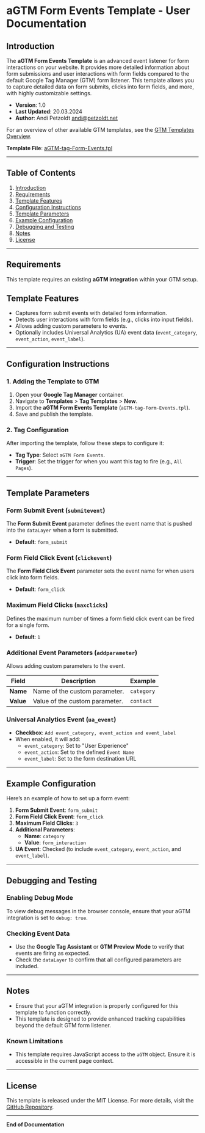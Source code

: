 # aGTM Form Events Template - User Documentation

## Introduction

The **aGTM Form Events Template** is an advanced event listener for form interactions on your website. It provides more detailed information about form submissions and user interactions with form fields compared to the default Google Tag Manager (GTM) form listener. This template allows you to capture detailed data on form submits, clicks into form fields, and more, with highly customizable settings.

- **Version**: 1.0
- **Last Updated**: 20.03.2024
- **Author**: Andi Petzoldt <andi@petzoldt.net>

For an overview of other available GTM templates, see the [GTM Templates Overview](../../README-gtm-templates.md).

**Template File**: [aGTM-tag-Form-Events.tpl](./aGTM-tag-Form-Events.tpl)

---

## Table of Contents

1. [Introduction](#introduction)
2. [Requirements](#requirements)
3. [Template Features](#template-features)
4. [Configuration Instructions](#configuration-instructions)
5. [Template Parameters](#template-parameters)
6. [Example Configuration](#example-configuration)
7. [Debugging and Testing](#debugging-and-testing)
8. [Notes](#notes)
9. [License](#license)

---

## Requirements

This template requires an existing **aGTM integration** within your GTM setup.

## Template Features

- Captures form submit events with detailed form information.
- Detects user interactions with form fields (e.g., clicks into input fields).
- Allows adding custom parameters to events.
- Optionally includes Universal Analytics (UA) event data (`event_category`, `event_action`, `event_label`).

---

## Configuration Instructions

### 1. Adding the Template to GTM

1. Open your **Google Tag Manager** container.
2. Navigate to **Templates** > **Tag Templates** > **New**.
3. Import the **aGTM Form Events Template** (`aGTM-tag-Form-Events.tpl`).
4. Save and publish the template.

### 2. Tag Configuration

After importing the template, follow these steps to configure it:

- **Tag Type**: Select `aGTM Form Events`.
- **Trigger**: Set the trigger for when you want this tag to fire (e.g., `All Pages`).

---

## Template Parameters

### Form Submit Event (`submitevent`)

The **Form Submit Event** parameter defines the event name that is pushed into the `dataLayer` when a form is submitted.

- **Default**: `form_submit`

### Form Field Click Event (`clickevent`)

The **Form Field Click Event** parameter sets the event name for when users click into form fields.

- **Default**: `form_click`

### Maximum Field Clicks (`maxclicks`)

Defines the maximum number of times a form field click event can be fired for a single form.

- **Default**: `1`

### Additional Event Parameters (`addparameter`)

Allows adding custom parameters to the event.

| Field      | Description                        | Example     |
|------------|------------------------------------|-------------|
| **Name**   | Name of the custom parameter.      | `category`  |
| **Value**  | Value of the custom parameter.     | `contact`   |

### Universal Analytics Event (`ua_event`)

- **Checkbox**: `Add event_category, event_action and event_label`
- When enabled, it will add:
  - `event_category`: Set to "User Experience"
  - `event_action`: Set to the defined `Event Name`
  - `event_label`: Set to the form destination URL

---

## Example Configuration

Here’s an example of how to set up a form event:

1. **Form Submit Event**: `form_submit`
2. **Form Field Click Event**: `form_click`
3. **Maximum Field Clicks**: `3`
4. **Additional Parameters**:
   - **Name**: `category`
   - **Value**: `form_interaction`
5. **UA Event**: Checked (to include `event_category`, `event_action`, and `event_label`).

---

## Debugging and Testing

### Enabling Debug Mode

To view debug messages in the browser console, ensure that your aGTM integration is set to `debug: true`.

### Checking Event Data

- Use the **Google Tag Assistant** or **GTM Preview Mode** to verify that events are firing as expected.
- Check the `dataLayer` to confirm that all configured parameters are included.

---

## Notes

- Ensure that your aGTM integration is properly configured for this template to function correctly.
- This template is designed to provide enhanced tracking capabilities beyond the default GTM form listener.

### Known Limitations

- This template requires JavaScript access to the `aGTM` object. Ensure it is accessible in the current page context.

---

## License

This template is released under the MIT License. For more details, visit the [GitHub Repository](https://github.com/Andiministrator/aGTM/).

---

**End of Documentation**